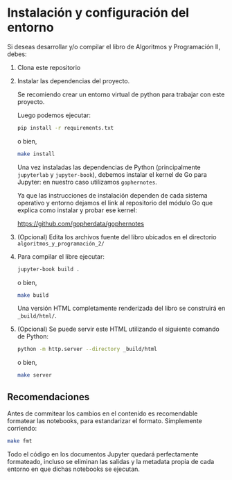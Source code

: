 # Instalación y configuración del entorno

Si deseas desarrollar y/o compilar el libro de Algoritmos y Programación II, debes:

1. Clona este repositorio

2. Instalar las dependencias del proyecto.

    Se recomiendo crear un entorno virtual de python para trabajar con este proyecto.

    Luego podemos ejecutar:

    ```sh
    pip install -r requirements.txt
    ```

    o bien,

    ```sh
    make install
    ```

    Una vez instaladas las dependencias de Python (principalmente `jupyterlab` y `jupyter-book`), debemos instalar el kernel de Go para Jupyter: en nuestro caso utilizamos `gophernotes`.

    Ya que las instrucciones de instalación dependen de cada sistema operativo y entorno dejamos el link al repositorio del módulo Go que explica como instalar y probar ese kernel:

    <https://github.com/gopherdata/gophernotes>

3. (Opcional) Edita los archivos fuente del libro ubicados en el directorio `algoritmos_y_programación_2/`

4. Para compilar el libre ejecutar:

    ```sh
    jupyter-book build .
    ```

    o bien,

    ```sh
    make build
    ```

    Una versión HTML completamente renderizada del libro se construirá en `_build/html/`.

5. (Opcional) Se puede servir este HTML utilizando el siguiente comando de Python:

    ```sh
    python -m http.server --directory _build/html
    ```

    o bien,

    ```sh
    make server
    ```

## Recomendaciones

Antes de commitear los cambios en el contenido es recomendable formatear las notebooks, para estandarizar el formato. Simplemente corriendo:

```sh
make fmt
```

Todo el código en los documentos Jupyter quedará perfectamente formateado, incluso se eliminan las salidas y la metadata propia de cada entorno en que dichas notebooks se ejecutan.
